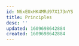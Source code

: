 ```yaml
---
id: N6xEUxHK4MRd97X173nYS
title: Principles
desc: ''
updated: 1609698642884
created: 1609698642884
---
```


